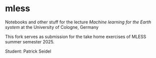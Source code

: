 # mless
Notebooks and other stuff for the lecture _Machine learning for the Earth system_ at the University of Cologne, Germany

This fork serves as submission for the take home exercises of MLESS summer semester 2025.

Student: Patrick Seidel

